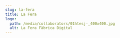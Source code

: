 ```yaml
---
slug: la-fera
title: La Fera
logo:
  path: /media/collaborators/01htesj-_400x400.jpg
  alt: La Fera Fàbrica Digital
---
```

